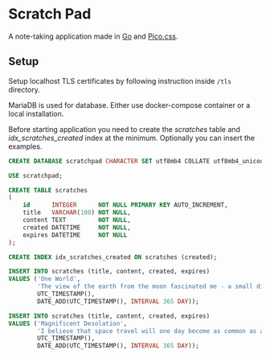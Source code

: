 # Scratch Pad

A note-taking application made in [Go](https://go.dev) and [Pico.css](https://picocss.com).

## Setup

Setup localhost TLS certificates by following instruction inside `/tls` directory.

MariaDB is used for database. Either use docker-compose container or a local installation.

Before starting application you need to create the _scratches_ table and _idx_scratches_created_ index 
at the minimum. Optionally you can insert the examples.

```sql
CREATE DATABASE scratchpad CHARACTER SET utf8mb4 COLLATE utf8mb4_unicode_ci;

USE scratchpad;

CREATE TABLE scratches
(
    id      INTEGER      NOT NULL PRIMARY KEY AUTO_INCREMENT,
    title   VARCHAR(100) NOT NULL,
    content TEXT         NOT NULL,
    created DATETIME     NOT NULL,
    expires DATETIME     NOT NULL
);

CREATE INDEX idx_scratches_created ON scratches (created);

INSERT INTO scratches (title, content, created, expires)
VALUES ('One World',
        'The view of the earth from the moon fascinated me - a small disk, 240,000 miles away. It was hard to think that that little thing held so many problems, so many frustrations. Raging nationalistic interests, famines, wars, pestilence don\'t show from that distance. I\'m convinced that some wayward stranger in a space-craft, coming from some other part of the heavens, could look at earth and never know that it was inhabited at all. But the same wayward stranger would certainly know instinctively that if the earth were inhabited, then the destinies of all who lived on it must inevitably be interwoven and joined. We are one hunk of ground, water, air, clouds, floating around in space. From out there it really is \'one world\'.\n\n– Frank Borman',
        UTC_TIMESTAMP(),
        DATE_ADD(UTC_TIMESTAMP(), INTERVAL 365 DAY));

INSERT INTO scratches (title, content, created, expires)
VALUES ('Magnificent Desolation',
        'I believe that space travel will one day become as common as airline travel is today. I’m convinced, however, that the true future of space travel does not lie with government agencies — NASA is still obsessed with the idea that the primary purpose of the space program is science — but real progress will come from private companies competing to provide the ultimate adventure ride, and NASA will receive the trickle-down benefits.\n\n– Buzz Aldrin',
        UTC_TIMESTAMP(),
        DATE_ADD(UTC_TIMESTAMP(), INTERVAL 365 DAY));
```